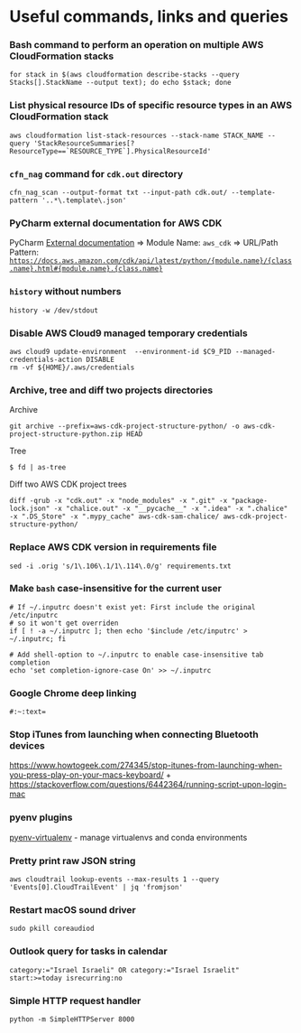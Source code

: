 # Useful commands, links and queries

### Bash command to perform an operation on multiple AWS CloudFormation stacks
```
for stack in $(aws cloudformation describe-stacks --query Stacks[].StackName --output text); do echo $stack; done
```

### List physical resource IDs of specific resource types in an AWS CloudFormation stack
```
aws cloudformation list-stack-resources --stack-name STACK_NAME --query 'StackResourceSummaries[?ResourceType==`RESOURCE_TYPE`].PhysicalResourceId'
```

### `cfn_nag` command for `cdk.out` directory
```
cfn_nag_scan --output-format txt --input-path cdk.out/ --template-pattern '..*\.template\.json'
```

### PyCharm external documentation for AWS CDK
PyCharm [External documentation](https://www.jetbrains.com/help/pycharm/viewing-reference-information.html#external-docs) => Module Name: `aws_cdk` => URL/Path Pattern: [`https://docs.aws.amazon.com/cdk/api/latest/python/{module.name}/{class.name}.html#{module.name}.{class.name}`](https://docs.aws.amazon.com/cdk/api/latest/python/%7Bmodule.name%7D/%7Bclass.name%7D.html#{module.name}.{class.name)

### `history` without numbers
```
history -w /dev/stdout
```

### Disable AWS Cloud9 managed temporary credentials
```
aws cloud9 update-environment  --environment-id $C9_PID --managed-credentials-action DISABLE
rm -vf ${HOME}/.aws/credentials
```

### Archive, tree and diff two projects directories
Archive
```
git archive --prefix=aws-cdk-project-structure-python/ -o aws-cdk-project-structure-python.zip HEAD
```

Tree
```
$ fd | as-tree
```

Diff two AWS CDK project trees
```
diff -qrub -x "cdk.out" -x "node_modules" -x ".git" -x "package-lock.json" -x "chalice.out" -x "__pycache__" -x ".idea" -x ".chalice" -x ".DS_Store" -x ".mypy_cache" aws-cdk-sam-chalice/ aws-cdk-project-structure-python/
```

### Replace AWS CDK version in requirements file
```
sed -i .orig 's/1\.106\.1/1\.114\.0/g' requirements.txt
```

### Make `bash` case-insensitive for the current user
```
# If ~/.inputrc doesn't exist yet: First include the original /etc/inputrc
# so it won't get overriden
if [ ! -a ~/.inputrc ]; then echo '$include /etc/inputrc' > ~/.inputrc; fi

# Add shell-option to ~/.inputrc to enable case-insensitive tab completion
echo 'set completion-ignore-case On' >> ~/.inputrc
```

### Google Chrome deep linking
`#:~:text=`

### Stop iTunes from launching when connecting Bluetooth devices
https://www.howtogeek.com/274345/stop-itunes-from-launching-when-you-press-play-on-your-macs-keyboard/
+
https://stackoverflow.com/questions/6442364/running-script-upon-login-mac

### pyenv plugins
[pyenv-virtualenv](https://github.com/pyenv/pyenv-virtualenv) - manage virtualenvs and conda environments

### Pretty print raw JSON string
`aws cloudtrail lookup-events --max-results 1 --query 'Events[0].CloudTrailEvent' | jq 'fromjson'`

### Restart macOS sound driver
`sudo pkill coreaudiod`

### Outlook query for tasks in calendar
`category:="Israel Israeli" OR category:="Israel Israelit" start:>=today isrecurring:no`

### Simple HTTP request handler
`python -m SimpleHTTPServer 8000`
